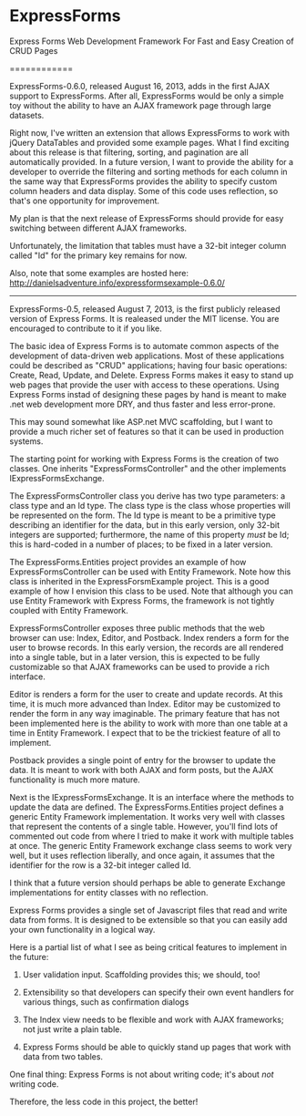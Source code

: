 ExpressForms
============

Express Forms Web Development Framework
For Fast and Easy Creation of CRUD Pages

============

ExpressForms-0.6.0, released August 16, 2013, adds in the first AJAX support to ExpressForms.
After all, ExpressForms would be only a simple toy without the ability to have an AJAX framework
page through large datasets.

Right now, I've written an extension that allows ExpressForms to work with jQuery DataTables
and provided some example pages.  What I find exciting about this release is that filtering,
sorting, and pagination are all automatically provided.  In a future version, I want to provide
the ability for a developer to override the filtering and sorting methods for each column in the
same way that ExpressForms provides the ability to specify custom column headers and data display.
Some of this code uses reflection, so that's one opportunity for improvement.

My plan is that the next release of ExpressForms should provide for easy switching between different
AJAX frameworks.

Unfortunately, the limitation that tables must have a 32-bit integer column called "Id" for the
primary key remains for now.

Also, note that some examples are hosted here: http://danielsadventure.info/expressformsexample-0.6.0/

***

ExpressForms-0.5, released August 7, 2013, is the first publicly released version of Express Forms.
It is realeased under the MIT license.  You are encouraged to contribute to it if you like.

The basic idea of Express Forms is to automate common aspects of the development of data-driven web applications.
Most of these applications could be described as "CRUD" applications; having four basic operations:
Create, Read, Update, and Delete.  Express Forms makes it easy to stand up web pages that provide the user with 
access to these operations.  Using Express Forms instad of designing these pages by hand is meant to make
.net web development more DRY, and thus faster and less error-prone.

This may sound somewhat like ASP.net MVC scaffolding, but I want to provide a much richer set of features
so that it can be used in production systems.

The starting point for working with Express Forms is the creation of two classes.  One inherits "ExpressFormsController"
and the other implements IExpressFormsExchange.

The ExpressFormsController class you derive has two type parameters: a class type and an Id type.  The class type
is the class whose properties will be represented on the form.  The Id type is meant to be a primitive type
describing an identifier for the data, but in this early version, only 32-bit integers are supported; furthermore,
the name of this property *must* be Id; this is hard-coded in a number of places; to be fixed in a later version.

The ExpressForms.Entities project provides an example of how ExpressFormsController can be used with Entity Framework.
Note how this class is inherited in the ExpressForsmExample project.  This is a good example of how I envision this
class to be used.  Note that although you can use Entity Framework with Express Forms, the framework is not tightly
coupled with Entity Framework.

ExpressFormsController exposes three public methods that the web browser can use: Index, Editor, and Postback.
Index renders a form for the user to browse records.  In this early version, the records are all rendered into a single
table, but in a later version, this is expected to be fully customizable so that AJAX frameworks can be used
to provide a rich interface.

Editor is renders a form for the user to create and update records.  At this time, it is much more advanced than Index.
Editor may be customized to render the form in any way imaginable.  The primary feature that has not been implemented here
is the ability to work with more than one table at a time in Entity Framework.  I expect that to be the trickiest feature
of all to implement.

Postback provides a single point of entry for the browser to update the data.  It is meant to work with both AJAX and form
posts, but the AJAX functionality is much more mature.

Next is the IExpressFormsExchange.  It is an interface where the methods to update the data are defined.  The ExpressForms.Entities
project defines a generic Entity Framework implementation.  It works very well with classes that represent the contents of a
single table.  However, you'll find lots of commented out code from where I tried to make it work with multiple tables
at once.  The generic Entity Framework exchange class seems to work very well, but it uses reflection liberally, and once again,
it assumes that the identifier for the row is a 32-bit integer called Id.

I think that a future version should perhaps be able to generate Exchange implementations for entity classes with no reflection.

Express Forms provides a single set of Javascript files that read and write data from forms.  It is designed to be
extensible so that you can easily add your own functionality in a logical way.


Here is a partial list of what I see as being critical features to implement in the future:

1) User validation input.  Scaffolding provides this; we should, too!

2) Extensibility so that developers can specify their own event handlers for various things, such as confirmation dialogs

3) The Index view needs to be flexible and work with AJAX frameworks; not just write a plain table.

4) Express Forms should be able to quickly stand up pages that work with data from two tables.


One final thing: Express Forms is not about writing code; it's about *not* writing code.

Therefore, the less code in this project, the better!